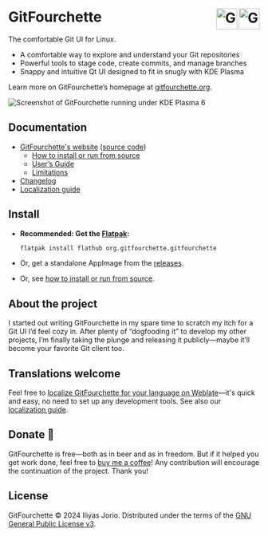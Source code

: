 # GitFourchette <a href="https://flathub.org/apps/org.gitfourchette.gitfourchette"><img height=42 alt="Get it on Flathub" src="https://flathub.org/api/badge?svg&locale=en" align=right><img src="gitfourchette/assets/icons/gitfourchette.png" alt="GitFourchette" height=42 align=right></a>

The comfortable Git UI for Linux.

- A comfortable way to explore and understand your Git repositories
- Powerful tools to stage code, create commits, and manage branches
- Snappy and intuitive Qt UI designed to fit in snugly with KDE Plasma

Learn more on GitFourchette’s homepage at [gitfourchette.org](https://gitfourchette.org).

![Screenshot of GitFourchette running under KDE Plasma 6](https://gitfourchette.org/_static/appstream/packshot-shadow-light.png)

## Documentation

- [GitFourchette's website](https://gitfourchette.org) ([source code](https://github.com/jorio/gitfourchette.org))
  - [How to install or run from source](https://gitfourchette.org/install.html)
  - [User’s Guide](https://gitfourchette.org/guide)
  - [Limitations](https://gitfourchette.org/limitations.html)
- [Changelog](CHANGELOG.md)
- [Localization guide](gitfourchette/assets/lang/README.md)

## Install

- **Recommended: Get the [Flatpak](https://flathub.org/apps/org.gitfourchette.gitfourchette):**
   ```sh
   flatpak install flathub org.gitfourchette.gitfourchette
   ```

- Or, get a standalone AppImage from the [releases](https://github.com/jorio/gitfourchette/releases).

- Or, see [how to install or run from source](https://gitfourchette.org/install.html).

## About the project

I started out writing GitFourchette in my spare time to scratch my itch for a Git UI I’d feel cozy in. After plenty of “dogfooding it” to develop my other projects, I’m finally taking the plunge and releasing it publicly—maybe it’ll become your favorite Git client too.

## Translations welcome

Feel free to [localize GitFourchette for your language on Weblate](https://hosted.weblate.org/projects/gitfourchette/gitfourchette)—it's quick and easy, no need to set up any development tools. See also our [localization guide](gitfourchette/assets/lang/README.md).

## Donate 🩷

GitFourchette is free—both as in beer and as in freedom. But if it helped you get work done, feel free to [buy me a coffee](https://ko-fi.com/jorio)! Any contribution will encourage the continuation of the project. Thank you!

## License

GitFourchette © 2024 Iliyas Jorio. Distributed under the terms of the [GNU General Public License v3](LICENSE).
